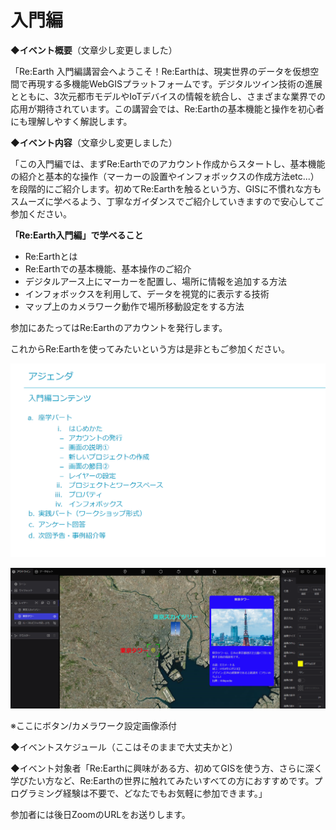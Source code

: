 # 入門編

◆**イベント概要**（文章少し変更しました）

「Re:Earth 入門編講習会へようこそ！Re:Earthは、現実世界のデータを仮想空間で再現する多機能WebGISプラットフォームです。デジタルツイン技術の進展とともに、3次元都市モデルやIoTデバイスの情報を統合し、さまざまな業界での応用が期待されています。この講習会では、Re:Earthの基本機能と操作を初心者にも理解しやすく解説します。

**◆イベント内容**（文章少し変更しました）

「この入門編では、まずRe:Earthでのアカウント作成からスタートし、基本機能の紹介と基本的な操作（マーカーの設置やインフォボックスの作成方法etc...）を段階的にご紹介します。初めてRe:Earthを触るという方、GISに不慣れな方もスムーズに学べるよう、丁寧なガイダンスでご紹介していきますので安心してご参加ください。

**「Re:Earth入門編」で学べること**

- Re:Earthとは
- Re:Earthでの基本機能、基本操作のご紹介
- デジタルアース上にマーカーを配置し、場所に情報を追加する方法
- インフォボックスを利用して、データを視覚的に表示する技術
- マップ上のカメラワーク動作で場所移動設定をする方法

参加にあたってはRe:Earthのアカウントを発行します。

 これからRe:Earthを使ってみたいという方は是非ともご参加ください。

![2024-04-26_11h56_39.png](%E5%85%A5%E9%96%80%E7%B7%A8%209e6a98227d0f40e6ba4b0edf6e3f0688/10272398-0a7a-45fd-b402-89039d9637b0.png)

![2024-04-26_11h52_31.png](%E5%85%A5%E9%96%80%E7%B7%A8%209e6a98227d0f40e6ba4b0edf6e3f0688/2024-04-26_11h52_31.png)

※ここにボタン/カメラワーク設定画像添付

◆イベントスケジュール（ここはそのままで大丈夫かと）

◆イベント対象者「Re:Earthに興味がある方、初めてGISを使う方、さらに深く学びたい方など、Re:Earthの世界に触れてみたいすべての方におすすめです。プログラミング経験は不要で、どなたでもお気軽に参加できます。」

参加者には後日ZoomのURLをお送りします。
